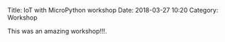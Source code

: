 Title: IoT with MicroPython workshop
Date: 2018-03-27 10:20
Category: Workshop

This was an amazing workshop!!!.